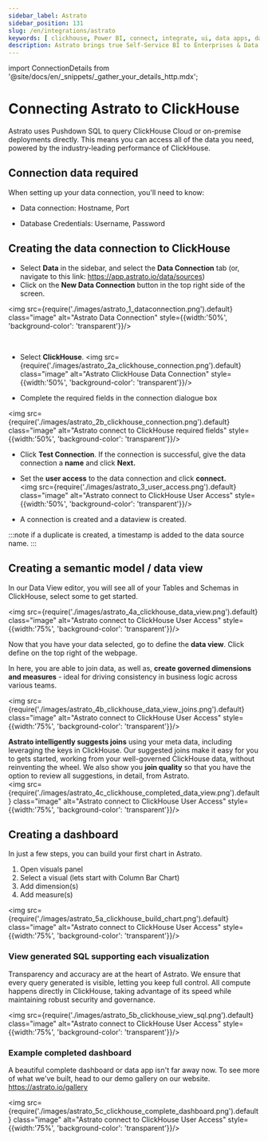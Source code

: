 ```yaml
---
sidebar_label: Astrato
sidebar_position: 131
slug: /en/integrations/astrato
keywords: [ clickhouse, Power BI, connect, integrate, ui, data apps, data viz, embedded analytics, Astrato]
description: Astrato brings true Self-Service BI to Enterprises & Data Businesses by putting analytics in the hands of every user, enabling them to build their own dashboards, reports and data apps, enabling the answering of data questions without IT help. Astrato accelerates adoption, speeds up decision-making, and unifies analytics, embedded analytics, data input, and data apps in one platform. Astrato unites action and analytics in one,  introduce live write-back, interact with ML models, accelerate your analytics with AI – go beyond dashboarding, thanks to pushdown SQL support in Astrato.
---
```


import ConnectionDetails from '@site/docs/en/_snippets/_gather_your_details_http.mdx';

# Connecting Astrato to ClickHouse

Astrato uses Pushdown SQL to query ClickHouse Cloud or on-premise deployments directly. This means you can access all of the data you need, powered by the industry-leading performance of ClickHouse.

## Connection data required

When setting up your data connection, you'll need to know:

- Data connection: Hostname, Port

- Database Credentials: Username, Password

<ConnectionDetails />

## Creating the data connection to ClickHouse

- Select **Data** in the sidebar, and select the **Data Connection** tab 
(or, navigate to this link: https://app.astrato.io/data/sources)
​
- Click on the **New Data Connection** button in the top right side of the screen.

<img  src={require('./images/astrato_1_dataconnection.png').default}  class="image"  alt="Astrato Data Connection"  style={{width:'50%',  'background-color':  'transparent'}}/>

<br/>

- Select **ClickHouse**. 
<img  src={require('./images/astrato_2a_clickhouse_connection.png').default}  class="image"  alt="Astrato ClickHouse Data Connection"  style={{width:'50%',  'background-color':  'transparent'}}/>

- Complete the required fields in the connection dialogue box 

<img  src={require('./images/astrato_2b_clickhouse_connection.png').default}  class="image"  alt="Astrato connect to ClickHouse required fields"  style={{width:'50%',  'background-color':  'transparent'}}/>

- Click **Test Connection**. If the connection is successful, give the data connection a **name** and click **Next.**

- Set the **user access** to the data connection and click **connect.**  
​
<img  src={require('./images/astrato_3_user_access.png').default}  class="image"  alt="Astrato connect to ClickHouse User Access"  style={{width:'50%',  'background-color':  'transparent'}}/>

-   A connection is created and a dataview is created.

:::note
if a duplicate is created, a timestamp is added to the data source name.
:::

## Creating a semantic model / data view

In our Data View editor, you will see all of your Tables and Schemas in ClickHouse, select some to get started.

<img  src={require('./images/astrato_4a_clickhouse_data_view.png').default}  class="image"  alt="Astrato connect to ClickHouse User Access"  style={{width:'75%',  'background-color':  'transparent'}}/>
<br/>

Now that you have your data selected, go to define the **data view**. Click define on the top right of the webpage.

In here, you are able to join data, as well as, **create governed dimensions and measures** - ideal for driving consistency in business logic across various teams. 

<img  src={require('./images/astrato_4b_clickhouse_data_view_joins.png').default}  class="image"  alt="Astrato connect to ClickHouse User Access"  style={{width:'75%',  'background-color':  'transparent'}}/>
<br/>

**Astrato intelligently suggests joins** using your meta data, including leveraging the keys in ClickHouse. Our suggested joins make it easy for you to gets started, working from your well-governed ClickHouse data, without reinventing the wheel. We also show you **join quality** so that you have the option to review all suggestions, in detail, from Astrato.
<br/>
<img  src={require('./images/astrato_4c_clickhouse_completed_data_view.png').default}  class="image"  alt="Astrato connect to ClickHouse User Access"  style={{width:'75%',  'background-color':  'transparent'}}/><br/>

## Creating a dashboard

In just a few steps, you can build your first chart in Astrato.
1. Open visuals panel
2. Select a visual (lets start with Column Bar Chart)
3. Add dimension(s)
4. Add measure(s)

<img  src={require('./images/astrato_5a_clickhouse_build_chart.png').default}  class="image"  alt="Astrato connect to ClickHouse User Access"  style={{width:'75%',  'background-color':  'transparent'}}/><br/>


### View generated SQL supporting each visualization

Transparency and accuracy are at the heart of Astrato. We ensure that every query generated is visible, letting you keep full control. All compute happens directly in ClickHouse, taking advantage of its speed while maintaining robust security and governance.

<img  src={require('./images/astrato_5b_clickhouse_view_sql.png').default}  class="image"  alt="Astrato connect to ClickHouse User Access"  style={{width:'75%',  'background-color':  'transparent'}}/><br/>


### Example completed dashboard

A beautiful complete dashboard or data app isn't far away now. To see more of what we've built, head to our demo gallery on our website. https://astrato.io/gallery

<img  src={require('./images/astrato_5c_clickhouse_complete_dashboard.png').default}  class="image"  alt="Astrato connect to ClickHouse User Access"  style={{width:'75%',  'background-color':  'transparent'}}/>
